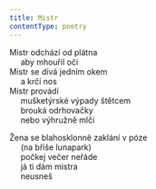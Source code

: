 ```yaml
---
title: Mistr
contentType: poetry
---
```


<section>

Mistr odchází od plátna  
     aby mhouřil oči  
Mistr se dívá jedním okem  
     a krčí nos  
Mistr provádí  
     mušketýrské výpady štětcem  
     brouká odrhovačky  
     nebo výhružně mlčí

Žena se blahosklonně zaklání v póze  
     (na břiše lunapark)  
     počkej večer neřáde  
     já ti dám mistra  
     neusneš

</section>
